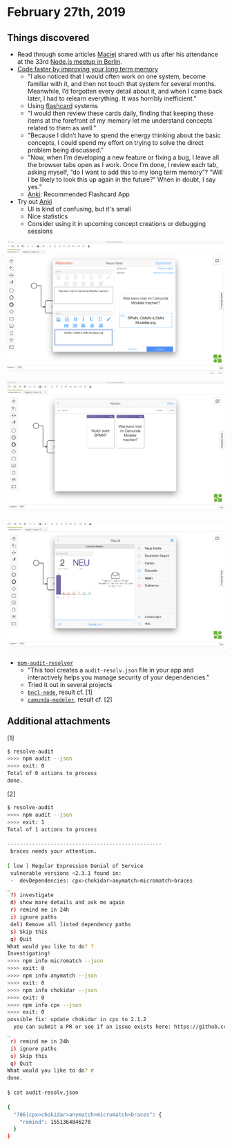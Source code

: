 # February 27th, 2019

## Things discovered

* Read through some articles [Maciej](https://github.com/barmac) shared with us after his attendance at the 33rd [Node.js meetup in Berlin](https://www.meetup.com/de-DE/Node-js-Meetup-Berlin/events/258155531/).
* [Code faster by improving your long term memory](https://daliaresearch.com/blog-coding-long-term-memory/)
  * "I also noticed that I would often work on one system, become familiar with it, and then not touch that system for several months. Meanwhile, I’d forgotten every detail about it, and when I came back later, I had to relearn everything. It was horribly inefficient."
  * Using [flashcard](https://de.wikipedia.org/wiki/Lernkartei) systems
  * "I would then review these cards daily, finding that keeping these items at the forefront of my memory let me understand concepts related to them as well."
  * "Because I didn’t have to spend the energy thinking about the basic concepts, I could spend my effort on trying to solve the direct problem being discussed."
  * "Now, when I’m developing a new feature or fixing a bug, I leave all the browser tabs open as I work. Once I’m done, I review each tab, asking myself, “do I want to add this to my long term memory”? “Will I be likely to look this up again in the future?” When in doubt, I say yes."
  * [Anki](https://www.ankiapp.com/): Recommended Flashcard App
* Try out [Anki](https://www.ankiapp.com/)
  * UI is kind of confusing, but it's small
  * Nice statistics
  * Consider using it in upcoming concept creations or debugging sessions

![Anki_1](../resources/screenshots/anki_1.png)

![Anki_2](../resources/screenshots/anki_2.png)

![Anki_3](../resources/screenshots/anki_3.png)
* [`npm-audit-resolver`](https://www.npmjs.com/package/npm-audit-resolver)
  * "This tool creates a `audit-resolv.json` file in your app and interactively helps you manage security of your dependencies."
  * Tried it out in several projects
  * [`bncl-node`](https://github.com/pinussilvestrus/bncl-node), result cf. [1]
  * [`camunda-modeler`](https://github.com/camunda/camunda-modeler), result cf. [2]


## Additional attachments

[1]
```sh
$ resolve-audit
>>>> npm audit --json
>>>> exit: 0
Total of 0 actions to process
done.
```

[2]

```sh
$ resolve-audit
>>>> npm audit --json
>>>> exit: 1
Total of 1 actions to process

--------------------------------------------------
 braces needs your attention.

[ low ] Regular Expression Denial of Service
 vulnerable versions <2.3.1 found in:
 -  devDependencies: cpx>chokidar>anymatch>micromatch>braces
_
 ?) investigate
 d) show more details and ask me again
 r) remind me in 24h
 i) ignore paths
 del) Remove all listed dependency paths
 s) Skip this
 q) Quit
What would you like to do? ?
Investigating!
>>>> npm info micromatch --json
>>>> exit: 0
>>>> npm info anymatch --json
>>>> exit: 0
>>>> npm info chokidar --json
>>>> exit: 0
>>>> npm info cpx --json
>>>> exit: 0
possible fix: update chokidar in cpx to 2.1.2
  you can submit a PR or see if an issue exists here: https://github.com/mysticatea/cpx/issues
_
 r) remind me in 24h
 i) ignore paths
 s) Skip this
 q) Quit
What would you like to do? r
done.

$ cat audit-resolv.json

{
  "786|cpx>chokidar>anymatch>micromatch>braces": {
    "remind": 1551364846270
  }
}
```


